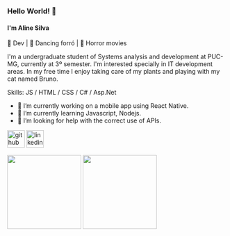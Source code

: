 ### Hello World! 👋

#### I'm Aline Silva

💙 Dev | 💙 Dancing forró | 💙 Horror movies

I'm a undergraduate student of Systems analysis and development at PUC-MG, currently at 3º semester. I'm interested specially in IT development areas. In my free time I enjoy taking care of my plants and playing with my cat named Bruno.

Skills: JS / HTML / CSS / C# / Asp.Net 

- 🔭 I’m currently working on a mobile app using React Native.  
- 🌱 I’m currently learning Javascript, Nodejs.  
- 🤔 I’m looking for help with the correct use of APIs. 


[<img src='https://cdn.jsdelivr.net/npm/simple-icons@3.0.1/icons/github.svg' alt='github' height='40'>](https://github.com/AlineSilvaDev)  [<img src='https://cdn.jsdelivr.net/npm/simple-icons@3.0.1/icons/linkedin.svg' alt='linkedin' height='40'>](https://www.linkedin.com/in/https://www.linkedin.com/in/aline-silva-3666051aa//)  

 

<div  style="display: inline_block">
<img align="center" height="170em" src="https://github-readme-stats-eight-theta.vercel.app/api?username=AlineSilvaDev&show_icons=true&theme=darkdefault&include_all_commits=true&count_private=true"/> 
<img align="center" height="170em" src="https://github-readme-stats.vercel.app/api/top-langs/?username=AlineSilvaDev&layout=compact&langs_count=8&theme=darkdefault"/>
</div>
